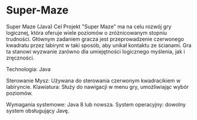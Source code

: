 # Super-Maze


Super Maze (Java)
Cel
Projekt "Super Maze" ma na celu rozwój gry logicznej, która oferuje wiele poziomów o zróżnicowanym stopniu trudności. Głównym zadaniem gracza jest przeprowadzenie czerwonego kwadratu przez labirynt w taki sposób, aby unikał kontaktu ze ścianami. Gra ta stanowi wyzwanie zarówno dla umiejętności logicznego myślenia, jak i zręczności.

Technologia: Java

Sterowanie
Mysz: Używana do sterowania czerwonym kwadracikiem w labiryncie.
Klawiatura: Służy do nawigacji w menu gry, umożliwiając wybór poziomów.

Wymagania systemowe: Java 8 lub nowsza.
System operacyjny: dowolny system obsługujący Javę.

